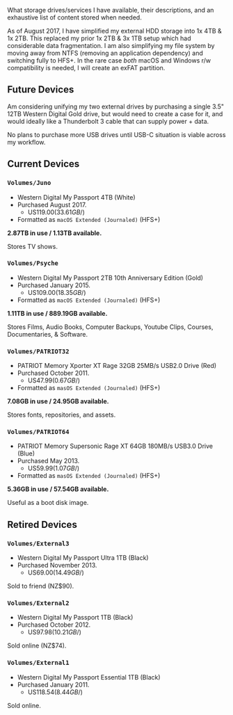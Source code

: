 What storage drives/services I have available, their descriptions, and an exhaustive list of content stored when needed.

As of August 2017, I have simplified my external HDD storage into 1x 4TB & 1x 2TB. This replaced my prior 1x 2TB & 3x 1TB setup which had considerable data fragmentation. I am also simplifying my file system by moving away from NTFS (removing an application dependency) and switching fully to HFS+. In the rare case _both_ macOS and Windows r/w compatibility is needed, I will create an exFAT partition.

## Future Devices

Am considering unifying my two external drives by purchasing a single 3.5" 12TB Western Digital Gold drive, but would need to create a case for it, and would ideally like a Thunderbolt 3 cable that can supply power + data.

No plans to purchase more USB drives until USB-C situation is viable across my workflow.

## Current Devices

### `Volumes/Juno`

* Western Digital My Passport 4TB (White)
* Purchased August 2017.
    * US$119.00 (33.61 GB/$)
* Formatted as `macOS Extended (Journaled)` (HFS+)

**2.87TB in use / 1.13TB available.**

Stores TV shows.

### `Volumes/Psyche`

* Western Digital My Passport 2TB 10th Anniversary Edition (Gold)
* Purchased January 2015.
    * US$109.00 (18.35 GB/$)
* Formatted as `macOS Extended (Journaled)` (HFS+)

**1.11TB in use / 889.19GB available.**

Stores Films, Audio Books, Computer Backups, Youtube Clips, Courses, Documentaries, & Software.

### `Volumes/PATRIOT32`

* PATRIOT Memory Xporter XT Rage 32GB 25MB/s USB2.0 Drive (Red)
* Purchased October 2011.
  * US$47.99 (0.67 GB/$)
* Formatted as `masOS Extended (Journaled)` (HFS+)

**7.08GB in use / 24.95GB available.**

Stores fonts, repositories, and assets.

### `Volumes/PATRIOT64`

* PATRIOT Memory Supersonic Rage XT 64GB 180MB/s USB3.0 Drive (Blue)
* Purchased May 2013.
  * US$59.99 (1.07 GB/$)
* Formatted as `masOS Extended (Journaled)` (HFS+)

**5.36GB in use / 57.54GB available.**

Useful as a boot disk image.

## Retired Devices

### `Volumes/External3`

* Western Digital My Passport Ultra 1TB (Black)
* Purchased November 2013.
    * US$69.00 (14.49 GB/$)

Sold to friend (NZ$90).

### `Volumes/External2`

* Western Digital My Passport 1TB (Black)
* Purchased October 2012.
    * US$97.98 (10.21 GB/$)

Sold online (NZ$74).

### `Volumes/External1`

* Western Digital My Passport Essential 1TB (Black)
* Purchased January 2011.
    * US$118.54 (8.44 GB/$)
    
Sold online. 
